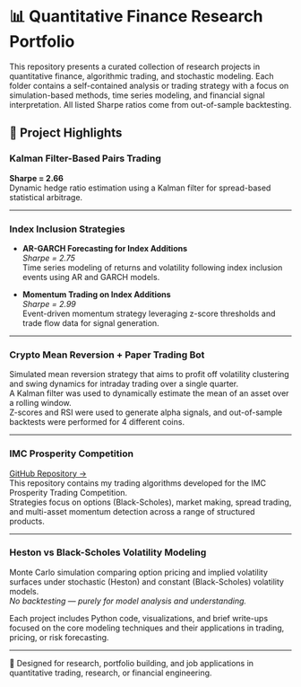 # 📊 Quantitative Finance Research Portfolio

This repository presents a curated collection of research projects in quantitative finance, algorithmic trading, and stochastic modeling. Each folder contains a self-contained analysis or trading strategy with a focus on simulation-based methods, time series modeling, and financial signal interpretation. All listed Sharpe ratios come from out-of-sample backtesting.

## 🧠 Project Highlights

### Kalman Filter-Based Pairs Trading  
**Sharpe = 2.66**  
Dynamic hedge ratio estimation using a Kalman filter for spread-based statistical arbitrage.

---

### Index Inclusion Strategies  

- **AR-GARCH Forecasting for Index Additions**  
  *Sharpe = 2.75*  
  Time series modeling of returns and volatility following index inclusion events using AR and GARCH models.

- **Momentum Trading on Index Additions**  
  *Sharpe = 2.99*  
  Event-driven momentum strategy leveraging z-score thresholds and trade flow data for signal generation.

---

### Crypto Mean Reversion + Paper Trading Bot  
Simulated mean reversion strategy that aims to profit off volatility clustering and swing dynamics for intraday trading over a single quarter.  
A Kalman filter was used to dynamically estimate the mean of an asset over a rolling window.  
Z-scores and RSI were used to generate alpha signals, and out-of-sample backtests were performed for 4 different coins.

---

### IMC Prosperity Competition  
[GitHub Repository →](https://github.com/ctbowler/prosperity3-trading)  
This repository contains my trading algorithms developed for the IMC Prosperity Trading Competition.  
Strategies focus on options (Black-Scholes), market making, spread trading, and multi-asset momentum detection across a range of structured products.

---

### Heston vs Black-Scholes Volatility Modeling  
Monte Carlo simulation comparing option pricing and implied volatility surfaces under stochastic (Heston) and constant (Black-Scholes) volatility models.  
*No backtesting — purely for model analysis and understanding.*


  

Each project includes Python code, visualizations, and brief write-ups focused on the core modeling techniques and their applications in trading, pricing, or risk forecasting.

---

📎 Designed for research, portfolio building, and job applications in quantitative trading, research, or financial engineering.

